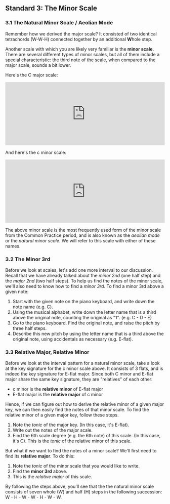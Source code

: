 ## Standard 3: The Minor Scale

### 3.1 The Natural Minor Scale / Aeolian Mode

Remember how we derived the major scale? It consisted of two identical tetrachords (W-W-H) connected together by an additional **W**hole step.

Another scale with which you are likely very familiar is the **minor scale**. There are several different types of minor scales, but all of them include a special characteristic: the third note of the scale, when compared to the major scale, sounds a bit lower.

Here's the C major scale:

<iframe src="https://trinket.io/embed/music/2b5139a67b" width="100%" height="200" frameborder="0" marginwidth="0" marginheight="0" allowfullscreen></iframe>

And here's the c minor scale:

<iframe src="https://trinket.io/embed/music/f12b5df8b6" width="100%" height="200" frameborder="0" marginwidth="0" marginheight="0" allowfullscreen></iframe>

The above minor scale is the most frequently used form of the minor scale from the Common Practice period, and is also known as the *aeolian mode* or the *natural minor scale*. We will refer to this scale with either of these names.

### 3.2 The Minor 3rd

Before we look at scales, let's add one more interval to our discussion. Recall that we have already talked about the *minor 2nd* (one half step) and the *major 2nd* (two half steps). To help us find the notes of the minor scale, we'll also need to know how to find a *minor 3rd*. To find a minor 3rd above a given note:
1. Start with the given note on the piano keyboard, and write down the note name (e.g. C).
2. Using the musical alphabet, write down the letter name that is a third above the original note, counting the original as "1". (e.g. C - D - E)
3. Go to the piano keyboard. Find the original note, and raise the pitch by three half steps.
3. Describe this new pitch by using the letter name that is a third above the original note, using accidentals as necessary (e.g. E-flat).

### 3.3 Relative Major, Relative Minor

Before we look at the interval pattern for a natural minor scale, take a look at the key signature for the c minor scale above. It consists of 3 flats, and is indeed the key signature for E-flat major. Since both C minor and E-flat major share the same key signature, they are "relatives" of each other:
- c minor is the **relative minor** of E-flat major
- E-flat major is the **relative major** of c minor

Hence, if we can figure out how to derive the relative minor of a given major key, we can then easily find the notes of that minor scale. To find the relative minor of a given major key, follow these steps.
1. Note the *tonic* of the major key. (In this case, it's E-flat).
2. Write out the notes of the major scale.
3. Find the 6th scale degree (e.g. the 6th note) of this scale. (In this case, it's C). This is the *tonic* of the relative minor of this scale.

But what if we want to find the notes of a minor scale? We'll first need to find its **relative major**. To do this:
1. Note the *tonic* of the minor scale that you would like to write.
2. Find the **minor 3rd** above.
3. This is the *relative major* of this scale.

By following the steps above, you'll see that the the natural minor scale consists of seven whole (W) and half (H) steps in the following succession: W - H - W - W - H - W - W.
